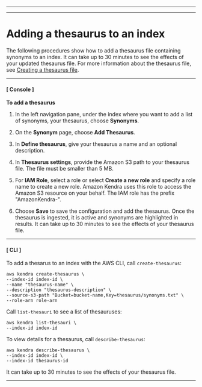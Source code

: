 --------

--------

# Adding a thesaurus to an index<a name="index-synonyms-adding-thesaurus-file"></a>

The following procedures show how to add a thesaurus file containing synonyms to an index\. It can take up to 30 minutes to see the effects of your updated thesaurus file\. For more information about the thesaurus file, see [Creating a thesaurus file](index-synonyms-creating-thesaurus-file.md)\. 

------
#### [ Console ]

**To add a thesaurus**

1. In the left navigation pane, under the index where you want to add a list of synonyms, your thesaurus, choose **Synonyms**\. 

1. On the **Synonym** page, choose **Add Thesaurus**\. 

1. In **Define thesaurus**, give your thesaurus a name and an optional description\.

1. In **Thesaurus settings**, provide the Amazon S3 path to your thesaurus file\. The file must be smaller than 5 MB\.

1. For **IAM Role**, select a role or select **Create a new role** and specify a role name to create a new role\. Amazon Kendra uses this role to access the Amazon S3 resource on your behalf\. The IAM role has the prefix "AmazonKendra\-"\. 

1. Choose **Save** to save the configuration and add the thesaurus\. Once the thesaurus is ingested, it is active and synonyms are highlighted in results\. It can take up to 30 minutes to see the effects of your thesaurus file\. 

------
#### [ CLI ]

To add a thesarus to an index with the AWS CLI, call `create-thesaurus`: 

```
aws kendra create-thesaurus \
--index-id index-id \
--name "thesaurus-name" \
--description "thesaurus-description" \
--source-s3-path "Bucket=bucket-name,Key=thesaurus/synonyms.txt" \
--role-arn role-arn
```

Call `list-thesauri` to see a list of thesauruses:

```
aws kendra list-thesauri \
--index-id index-id
```

To view details for a thesaurus, call `describe-thesaurus`:

```
aws kendra describe-thesaurus \
--index-id index-id \
--index-id thesaurus-id
```

It can take up to 30 minutes to see the effects of your thesaurus file\.

------